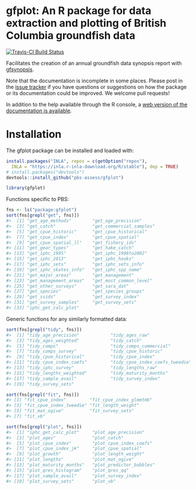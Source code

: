 # gfplot: An R package for data extraction and plotting of British Columbia groundfish data

[![Travis-CI Build
Status](https://travis-ci.org/pbs-assess/gfplot.svg?branch=master)](https://travis-ci.org/pbs-assess/gfplot)
<!-- [![Project Status: WIP - Initial development is in progress, but there has not yet been a stable, usable release suitable for the public.](http://www.repostatus.org/badges/latest/wip.svg)](http://www.repostatus.org/#wip) -->

Facilitates the creation of an annual groundfish data synopsis report
with [gfsynopsis](https://github.com/pbs-assess/gfsynopsis).

Note that the documentation is incomplete in some places. Please post in
the [issue tracker](https://github.com/pbs-assess/gfplot/issues) if you
have questions or suggestions on how the package or its documentation
could be improved. We welcome pull requests\!

In addition to the help available through the R console, a [web version
of the documentation is
available](https://pbs-assess.github.io/gfplot/index.html).

# Installation

The gfplot package can be installed and loaded with:

``` r
install.packages("INLA", repos = c(getOption("repos"), 
  INLA = "https://inla.r-inla-download.org/R/stable"), dep = TRUE)
# install.packages("devtools")
devtools::install_github("pbs-assess/gfplot")
```

``` r
library(gfplot)
```

Functions specific to PBS:

``` r
fns <- ls("package:gfplot")
sort(fns[grepl("get", fns)])
#>  [1] "get_age_methods"        "get_age_precision"     
#>  [3] "get_catch"              "get_commercial_samples"
#>  [5] "get_cpue_historic"      "get_cpue_historical"   
#>  [7] "get_cpue_index"         "get_cpue_spatial"      
#>  [9] "get_cpue_spatial_ll"    "get_fishery_ids"       
#> [11] "get_gear_types"         "get_hake_catch"        
#> [13] "get_iphc_1995"          "get_iphc_1996to2002"   
#> [15] "get_iphc_2013"          "get_iphc_hooks"        
#> [17] "get_iphc_sets"          "get_iphc_sets_info"    
#> [19] "get_iphc_skates_info"   "get_iphc_spp_name"     
#> [21] "get_major_areas"        "get_management"        
#> [23] "get_management_areas"   "get_most_common_level" 
#> [25] "get_other_surveys"      "get_sara_dat"          
#> [27] "get_species"            "get_species_groups"    
#> [29] "get_ssids"              "get_survey_index"      
#> [31] "get_survey_samples"     "get_survey_sets"       
#> [33] "iphc_get_calc_plot"
```

Generic functions for any similarly formatted data:

``` r
sort(fns[grepl("tidy", fns)])
#>  [1] "tidy_age_precision"            "tidy_ages_raw"                
#>  [3] "tidy_ages_weighted"            "tidy_catch"                   
#>  [5] "tidy_comps"                    "tidy_comps_commercial"        
#>  [7] "tidy_comps_survey"             "tidy_cpue_historic"           
#>  [9] "tidy_cpue_historical"          "tidy_cpue_index"              
#> [11] "tidy_cpue_index_coefs"         "tidy_cpue_index_coefs_tweedie"
#> [13] "tidy_iphc_survey"              "tidy_lengths_raw"             
#> [15] "tidy_lengths_weighted"         "tidy_maturity_months"         
#> [17] "tidy_sample_avail"             "tidy_survey_index"            
#> [19] "tidy_survey_sets"
```

``` r
sort(fns[grepl("fit", fns)])
#> [1] "fit_cpue_index"         "fit_cpue_index_glmmtmb"
#> [3] "fit_cpue_index_tweedie" "fit_length_weight"     
#> [5] "fit_mat_ogive"          "fit_survey_sets"       
#> [7] "fit_vb"
```

``` r
sort(fns[grepl("plot", fns)])
#>  [1] "iphc_get_calc_plot"     "plot_age_precision"    
#>  [3] "plot_ages"              "plot_catch"            
#>  [5] "plot_cpue_index"        "plot_cpue_index_coefs" 
#>  [7] "plot_cpue_index_jk"     "plot_cpue_spatial"     
#>  [9] "plot_growth"            "plot_length_weight"    
#> [11] "plot_lengths"           "plot_mat_ogive"        
#> [13] "plot_maturity_months"   "plot_predictor_bubbles"
#> [15] "plot_qres_histogram"    "plot_qres_qq"          
#> [17] "plot_sample_avail"      "plot_survey_index"     
#> [19] "plot_survey_sets"       "plot_vb"
```
